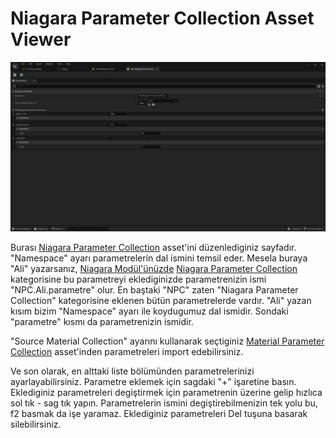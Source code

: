# Niagara Parameter Collection Asset Viewer

<img src="../../Dosyalar/Niagara_Parameter_Collection_Viewer_Ana_Ekran.png">

Burası [Niagara Parameter Collection](../../Assetler/Niagara%20Parameter%20Collection) asset'ini düzenlediginiz sayfadır. "Namespace" ayarı parametrelerin dal ismini temsil eder. Mesela buraya "Ali" yazarsanız, [Niagara Modül'ünüzde](../Niagara%20Module%20Script) [Niagara Parameter Collection](../../Editörler/Niagara%20Modül%20Editörü/Parameters#niagara-parameter-collection) kategorisine bu parametreyi eklediginizde parametrenizin ismi "NPC.Ali.parametre" olur. En baştaki "NPC" zaten "Niagara Parameter Collection" kategorisine eklenen bütün parametrelerde vardır. "Ali" yazan kısım bizim "Namespace" ayarı ile koydugumuz dal ismidir. Sondaki "parametre" kısmı da parametrenizin ismidir.

"Source Material Collection" ayarını kullanarak seçtiginiz [Material Parameter Collection](../../Assetler/Material%20Parameter%20Collection) asset'inden parametreleri import edebilirsiniz.

Ve son olarak, en alttaki liste bölümünden parametrelerinizi ayarlayabilirsiniz. Parametre eklemek için sagdaki "+" işaretine basın. Eklediginiz parametreleri degiştirmek için parametrenin üzerine gelip hızlıca sol tık - sag tık yapın. Parametrelerin ismini degiştirebilmenizin tek yolu bu, f2 basmak da işe yaramaz. Eklediginiz parametreleri Del tuşuna basarak silebilirsiniz.
